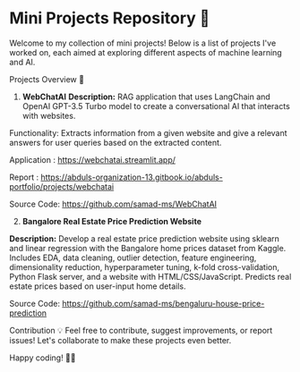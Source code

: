 # Mini Projects Repository 🚀

Welcome to my collection of mini projects! Below is a list of projects I've worked on, each aimed at exploring different aspects of machine learning and AI.

Projects Overview 📝

1. **WebChatAI**
**Description:** RAG application that uses LangChain and OpenAI GPT-3.5 Turbo model to create a conversational AI that interacts with websites.

Functionality: Extracts information from a given website and give a relevant answers for user queries based on the extracted content.

Application  : https://webchatai.streamlit.app/

Report : https://abduls-organization-13.gitbook.io/abduls-portfolio/projects/webchatai

Source Code: https://github.com/samad-ms/WebChatAI

2. **Bangalore  Real Estate Price Prediction Website**

**Description:** Develop a real estate price prediction website using sklearn and linear regression with the Bangalore home prices dataset from Kaggle. Includes EDA, data cleaning, outlier detection, feature engineering, dimensionality reduction, hyperparameter tuning, k-fold cross-validation, Python Flask server, and a website with HTML/CSS/JavaScript. Predicts real estate prices based on user-input home details.

Source Code: https://github.com/samad-ms/bengaluru-house-price-prediction



Contribution 💡
Feel free to contribute, suggest improvements, or report issues! Let's collaborate to make these projects even better.

Happy coding! 🚀🔥

